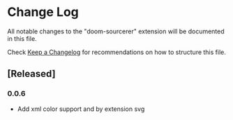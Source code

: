 # Change Log

All notable changes to the "doom-sourcerer" extension will be documented in this file.

Check [Keep a Changelog](http://keepachangelog.com/) for recommendations on how to structure this file.

## [Released]

### 0.0.6

- Add xml color support and by extension svg
